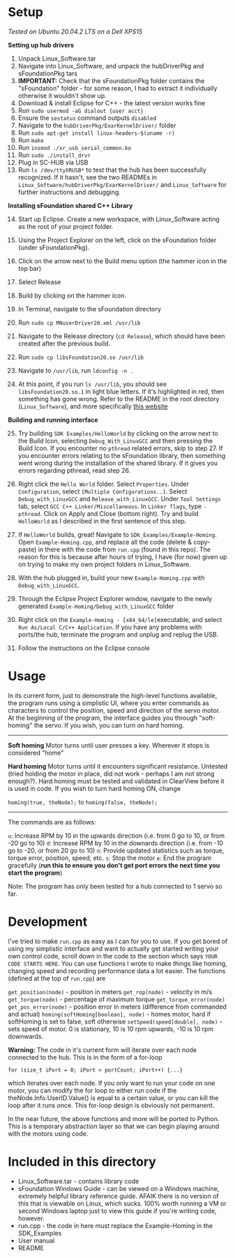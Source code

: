 
# Setup
*Tested on Ubuntu 20.04.2 LTS on a Dell XPS15*

**Setting up hub drivers**
1. Unpack Linux_Software.tar
2. Navigate into Linux_Software, and unpack the hubDriverPkg and sFoundationPkg tars
3. **IMPORTANT:** Check that the sFoundationPkg folder contains the "sFoundation" folder - for some reason, I had to extract it individually otherwise it wouldn't show up.
4. Download & install Eclipse for C++ - the latest version works fine
5. Run `sudo usermod -aG dialout {user acct}`
6. Ensure the `sestatus` command outputs `disabled`
7. Navigate to the `hubDriverPkg/ExarKernelDriver/` folder
8. Run `sudo apt-get install linux-headers-$(uname -r)`
9. Run `make`
10. Run `insmod ./xr_usb_serial_common.ko` 
11. Run `sudo ./install_drvr` 
12. Plug in SC-HUB via USB
13. Run `ls /dev/ttyXRUSB*` to test that the hub has been successfully recognized. If it hasn't, see the two READMEs in `Linux_Software/hubDriverPkg/ExarKernelDriver/` and `Linux_Software` for further instructions and debugging.

**Installing sFoundation shared C++ Library**

14. Start up Eclipse. Create a new workspace, with Linux_Software acting as the root of your project folder.

15. Using the Project Explorer on the left, click on the sFoundation folder (under sFoundationPkg).

16. Click on the arrow next to the Build menu option (the hammer icon in the top bar)

17. Select Release

18. Build by clicking on the hammer icon.

19. In Terminal, navigate to the sFoundation directory

20. Run `sudo cp MNuserDriver20.xml /usr/lib`

21. Navigate to the Release directory (`cd Release`), which should have been created after the previous build.

22. Run `sudo cp libsFoundation20.so /usr/lib`

23. Navigate to `/usr/lib`, run `ldconfig -n .`

24. At this point, if you run `ls /usr/lib`, you should see `libsFoundation20.so.1` in light blue letters. If it's highlighted in red, then something has gone wrong. Refer to the README in the root directory (`Linux_Software`), and more specifically [this website](https://tldp.org/HOWTO/Program-Library-HOWTO/shared-libraries.html)

**Building and running interface**

25. Try building `SDK Examples/HelloWorld` by clicking on the arrow next to the Build Icon, selecting `Debug_With_LinuxGCC` and then pressing the Build Icon. If you encounter no `pthread` related errors, skip to step 27. If you encounter errors relating to the sFoundation library, then something went wrong during the installation of the shared library. If it gives you errors regarding pthread, read step 26.

26. Right click the `Hello World` folder. Select `Properties`. Under `Configuration`, select `[Multiple Configurations..]`.  Select `Debug_with_LinuxGCC` and `Release_with_LinuxGCC`. Under `Tool Settings` tab, select `GCC C++ Linker/Miscellaneous`. In `Linker flags`, type `-pthread`. Click on Apply and Close (bottom right). Try and build `HelloWorld` as I described in the first sentence of this step.

27. If `HelloWorld` builds, great! Navigate to `SDK_Examples/Example-Homing`. Open `Example-Homing.cpp`, and replace all the code (delete & copy-paste) in there with the code from `run.cpp` (found in this repo). The reason for this is because after hours of trying, I have (for now) given up on trying to make my own project folders in Linux_Software.

28. With the hub plugged in, build your new `Example-Homing.cpp` with `Debug_with_LinuxGCC`. 

29. Through the Eclipse Project Explorer window, navigate to the newly generated `Example-Homing/Debug_with_LinuxGCC` folder

30. Right click on the `Example-Homing - [x84_64/le]`executable, and select `Run As/Local C/C++ Application`. If you have any problems with ports/the hub, terminate the program and unplug and replug the USB.

31. Follow the instructions on the Eclipse console


# Usage
In its current form, just to demonstrate the high-level functions available, the program runs using a simplistic UI, where you enter commands as characters to control the position, speed and direction of the servo motor. At the beginning of the program, the interface guides you through "soft-homing" the servo. If you wish, you can turn on hard homing.

---------
**Soft homing**
Motor turns until user presses a key. Wherever it stops is considered "home"

**Hard homing**
Motor turns until it encounters significant resistance. Untested (tried holding the motor in place, did not work - perhaps I am not strong enough?). Hard homing must be tested and validated in ClearView before it is used in code. If you wish to turn hard homing ON, change 

`homing(true, theNode);` 
to
`homing(false, theNode);`

----

The commands are as follows:

`u`: Increase RPM by 10 in the upwards direction (i.e. from 0 go to 10, or from -20 go to 10)
`d`: Increase RPM by 10 in the downards direction (i.e. from -10 go to -20, or from 20 go to 10)
`n`: Provide updated statistics such as torque, torque error, position, speed, etc.
`s`: Stop the motor
`e`: End the program gracefully (**run this to ensure you don't get port errors the next time you start the program**)

Note: The program has only been tested for a hub connected to 1 servo so far.



# Development
I've tried to make `run.cpp` as easy as I can for you to use. If you get bored of using my simplistic interface and want to actually get started writing your own control code, scroll down in the code to the section which says `YOUR CODE STARTS HERE`. You can use functions I wrote to make things like homing, changing speed and recording performance data a lot easier. The functions (defined at the top of `run.cpp`) are

`get_position(node)` - position in meters
`get_rop(node)` - velocity in m/s
`get_torque(node)` - percentage of maximum torque
`get_torque_error(node)`
`get_pos_error(node)` - position error in meters (difference from commanded and actual)
`homing(softHoming[boolean], node)` - homes motor, hard if softHoming is set to false, soft otherwise 
`setSpeed(speed[double], node)` - sets speed of motor. 0 is stationary, 10 is 10 rpm upwards, -10 is 10 rpm downwards.

**Warning:** The code in it's current form will iterate over each node connected to the hub. This is in the form of a for-loop 
 
 `for (size_t iPort = 0; iPort < portCount; iPort++) {...}`

which iterates over each node. If you only want to run your code on one motor, you can modify the for loop to either run code if the theNode.Info.UserID.Value() is equal to a certain value, or you can kill the loop after it runs once. This for-loop design is obviously not permanent.

In the near future, the above functions and more will be ported to Python. This is a temporary abstraction layer so that we can begin playing around with the motors using code.


# Included in this directory
* Linux_Software.tar - contains library code
* sFoundation Windows Guide - can be viewed on a Windows machine, extremely helpful library reference guide. AFAIK there is no version of this that is viewable on Linux, which sucks. 100% worth running a VM or second Windows laptop just to view this guide if you're writing code, however.
* run.cpp - the code in here must replace the Example-Homing in the SDK_Examples
* User manual
* README
